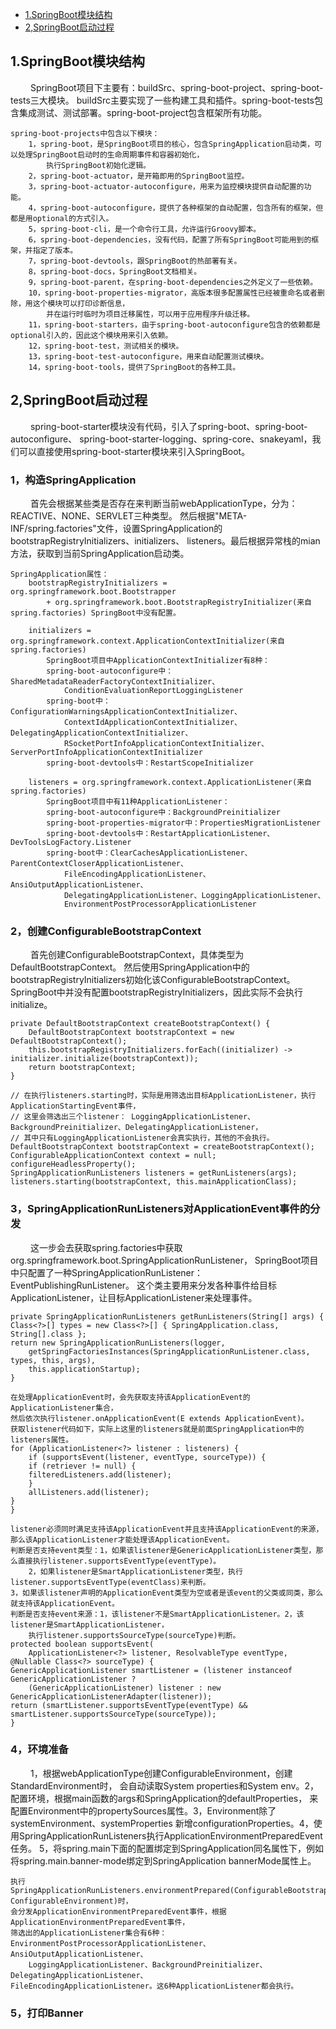 * [1.SpringBoot模块结构](#1)
* [2,SpringBoot启动过程](#2)

<h2 id="1">1.SpringBoot模块结构</h2>
&emsp;&emsp; SpringBoot项目下主要有：buildSrc、spring-boot-project、spring-boot-tests三大模块。
buildSrc主要实现了一些构建工具和插件。spring-boot-tests包含集成测试、测试部署。spring-boot-project包含框架所有功能。

    spring-boot-projects中包含以下模块：
        1，spring-boot，是SpringBoot项目的核心，包含SpringApplication启动类，可以处理SpringBoot启动时的生命周期事件和容器初始化，
            执行SpringBoot初始化逻辑。
        2，spring-boot-actuator，是开箱即用的SpringBoot监控。
        3，spring-boot-actuator-autoconfigure，用来为监控模块提供自动配置的功能。
        4，spring-boot-autoconfigure，提供了各种框架的自动配置，包含所有的框架，但都是用optional的方式引入。
        5，spring-boot-cli，是一个命令行工具，允许运行Groovy脚本。
        6，spring-boot-dependencies，没有代码，配置了所有SpringBoot可能用到的框架，并指定了版本。
        7，spring-boot-devtools，跟SpringBoot的热部署有关。
        8，spring-boot-docs，SpringBoot文档相关。
        9，spring-boot-parent，在spring-boot-dependencies之外定义了一些依赖。
        10，spring-boot-properties-migrator，高版本很多配置属性已经被重命名或者删除，用这个模块可以打印诊断信息，
            并在运行时临时为项目迁移属性，可以用于应用程序升级迁移。
        11，spring-boot-starters，由于spring-boot-autoconfigure包含的依赖都是optional引入的，因此这个模块用来引入依赖。
        12，spring-boot-test，测试相关的模块。
        13，spring-boot-test-autoconfigure，用来自动配置测试模块。
        14，spring-boot-tools，提供了SpringBoot的各种工具。
        
<h2 id="1">2,SpringBoot启动过程</h2>
&emsp;&emsp; spring-boot-starter模块没有代码，引入了spring-boot、spring-boot-autoconfigure、
spring-boot-starter-logging、spring-core、snakeyaml，我们可以直接使用spring-boot-starter模块来引入SpringBoot。

### 1，构造SpringApplication
&emsp;&emsp; 首先会根据某些类是否存在来判断当前webApplicationType，分为：REACTIVE、NONE、SERVLET三种类型。
然后根据"META-INF/spring.factories"文件，设置SpringApplication的bootstrapRegistryInitializers、initializers、
listeners。最后根据异常栈的mian方法，获取到当前SpringApplication启动类。

    SpringApplication属性：
        bootstrapRegistryInitializers = org.springframework.boot.Bootstrapper 
            + org.springframework.boot.BootstrapRegistryInitializer(来自spring.factories) SpringBoot中没有配置。
            
        initializers = org.springframework.context.ApplicationContextInitializer(来自spring.factories)
            SpringBoot项目中ApplicationContextInitializer有8种：
            spring-boot-autoconfigure中：SharedMetadataReaderFactoryContextInitializer、
                ConditionEvaluationReportLoggingListener
            spring-boot中：ConfigurationWarningsApplicationContextInitializer、
                ContextIdApplicationContextInitializer、DelegatingApplicationContextInitializer、
                RSocketPortInfoApplicationContextInitializer、ServerPortInfoApplicationContextInitializer
            spring-boot-devtools中：RestartScopeInitializer
        
        listeners = org.springframework.context.ApplicationListener(来自spring.factories)
            SpringBoot项目中有11种ApplicationListener：
            spring-boot-autoconfigure中：BackgroundPreinitializer
            spring-boot-properties-migrator中：PropertiesMigrationListener
            spring-boot-devtools中：RestartApplicationListener、DevToolsLogFactory.Listener
            spring-boot中：ClearCachesApplicationListener、ParentContextCloserApplicationListener、
                FileEncodingApplicationListener、AnsiOutputApplicationListener、
                DelegatingApplicationListener、LoggingApplicationListener、
                EnvironmentPostProcessorApplicationListener
          
### 2，创建ConfigurableBootstrapContext
&emsp;&emsp; 首先创建ConfigurableBootstrapContext，具体类型为DefaultBootstrapContext。
然后使用SpringApplication中的bootstrapRegistryInitializers初始化该ConfigurableBootstrapContext。
SpringBoot中并没有配置bootstrapRegistryInitializers，因此实际不会执行initialize。
    
    private DefaultBootstrapContext createBootstrapContext() {
    	DefaultBootstrapContext bootstrapContext = new DefaultBootstrapContext();
    	this.bootstrapRegistryInitializers.forEach((initializer) -> initializer.initialize(bootstrapContext));
    	return bootstrapContext;
    }
    
    // 在执行listeners.starting时，实际是用筛选出目标ApplicationListener，执行ApplicationStartingEvent事件，
    // 这里会筛选出三个listener： LoggingApplicationListener、BackgroundPreinitializer、DelegatingApplicationListener，
    // 其中只有LoggingApplicationListener会真实执行，其他的不会执行。
    DefaultBootstrapContext bootstrapContext = createBootstrapContext();
    ConfigurableApplicationContext context = null;
    configureHeadlessProperty();
    SpringApplicationRunListeners listeners = getRunListeners(args);
    listeners.starting(bootstrapContext, this.mainApplicationClass);
        
### 3，SpringApplicationRunListeners对ApplicationEvent事件的分发
&emsp;&emsp; 这一步会去获取spring.factories中获取org.springframework.boot.SpringApplicationRunListener，
SpringBoot项目中只配置了一种SpringApplicationRunListener：EventPublishingRunListener。
这个类主要用来分发各种事件给目标ApplicationListener，让目标ApplicationListener来处理事件。

    private SpringApplicationRunListeners getRunListeners(String[] args) {
	Class<?>[] types = new Class<?>[] { SpringApplication.class, String[].class };
	return new SpringApplicationRunListeners(logger,
		getSpringFactoriesInstances(SpringApplicationRunListener.class, types, this, args),
		this.applicationStartup);
    }
    
    在处理ApplicationEvent时，会先获取支持该ApplicationEvent的ApplicationListener集合，
    然后依次执行listener.onApplicationEvent(E extends ApplicationEvent)。
    获取listener代码如下，实际上这里的listeners就是前面SpringApplication中的listeners属性。
    for (ApplicationListener<?> listener : listeners) {
    	if (supportsEvent(listener, eventType, sourceType)) {
	    if (retriever != null) {
		filteredListeners.add(listener);		
	    }
	    allListeners.add(listener);
	}
    }
    
    listener必须同时满足支持该ApplicationEvent并且支持该ApplicationEvent的来源，
    那么该ApplicationListener才能处理该ApplicationEvent。
    判断是否支持event类型：1，如果该listener是GenericApplicationListener类型，那么直接执行listener.supportsEventType(eventType)。
    	2，如果listener是SmartApplicationListener类型，执行listener.supportsEventType(eventClass)来判断。
	3，如果该listener声明的ApplicationEvent类型为空或者是该event的父类或同类，那么就支持该ApplicationEvent。
    判断是否支持event来源：1，该listener不是SmartApplicationListener。2，该listener是SmartApplicationListener，
    	执行listener.supportsSourceType(sourceType)判断。
    protected boolean supportsEvent(
	    ApplicationListener<?> listener, ResolvableType eventType, @Nullable Class<?> sourceType) {
	GenericApplicationListener smartListener = (listener instanceof GenericApplicationListener ?
		(GenericApplicationListener) listener : new GenericApplicationListenerAdapter(listener));
	return (smartListener.supportsEventType(eventType) && smartListener.supportsSourceType(sourceType));
    }
    
### 4，环境准备
&emsp;&emsp; 1，根据webApplicationType创建ConfigurableEnvironment，创建StandardEnvironment时，
会自动读取System properties和System env。2，配置环境，根据main函数的args和SpringApplication的defaultProperties，
来配置Environment中的propertySources属性。3，Environment除了systemEnvironment、systemProperties
新增configurationProperties。4，使用SpringApplicationRunListeners执行ApplicationEnvironmentPreparedEvent任务。
5，将spring.main下面的配置绑定到SpringApplication同名属性下，例如将spring.main.banner-mode绑定到SpringApplication
bannerMode属性上。
        
    执行SpringApplicationRunListeners.environmentPrepared(ConfigurableBootstrapContext, ConfigurableEnvironment)时，
    会分发ApplicationEnvironmentPreparedEvent事件，根据ApplicationEnvironmentPreparedEvent事件，
    筛选出的ApplicationListener集合有6种：EnvironmentPostProcessorApplicationListener、AnsiOutputApplicationListener、
    	LoggingApplicationListener、BackgroundPreinitializer、DelegatingApplicationListener、
	FileEncodingApplicationListener。这6种ApplicationListener都会执行。

### 5，打印Banner
&emsp;&emsp; 
